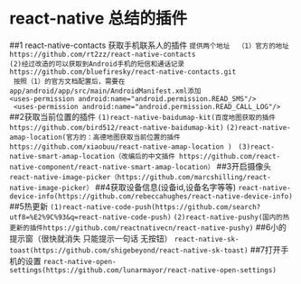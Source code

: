 # react-native 总结的插件
##1 react-native-contacts 获取手机联系人的插件
 ``提供两个地址  （1）官方的地址https://github.com/rt2zz/react-native-contacts ``  
`` (2)经过改造的可以获取到Android手机的短信和通话记录https://github.com/bluefiresky/react-native-contacts.git   ``   
              ``  按照（1）的官方文档配置后，需要在app/android/app/src/main/AndroidManifest.xml添加  ``  
                `` <uses-permission android:name="android.permission.READ_SMS"/> ``   
                `` <uses-permission android:name="android.permission.READ_CALL_LOG"/>``
##2获取当前位置的插件
``(1)react-native-baidumap-kit(百度地图获取的插件https://github.com/bird512/react-native-baidumap-kit)``
``(2)react-native-amap-location(官方的：高德地图获取当前位置的插件 https://github.com/xiaobuu/react-native-amap-location ) ``
``(3)react-native-smart-amap-location（改编后的中文插件 https://github.com/react-native-component/react-native-smart-amap-location）``
##3开启摄像头
``react-native-image-picker（https://github.com/marcshilling/react-native-image-picker）``
##4获取设备信息(设备id,设备名字等等)
``react-native-device-info(https://github.com/rebeccahughes/react-native-device-info)``
##5热更新
``(1)react-native-code-push(https://github.com/search?utf8=%E2%9C%93&q=react-native-code-push)``
``(2)react-native-pushy(国内的热更新的插件https://github.com/reactnativecn/react-native-pushy)``
##6小的提示窗（很快就消失 只能提示一句话 无按钮）
``react-native-sk-toast(https://github.com/shigebeyond/react-native-sk-toast)``
##7打开手机的设置
``react-native-open-settings(https://github.com/lunarmayor/react-native-open-settings)``
